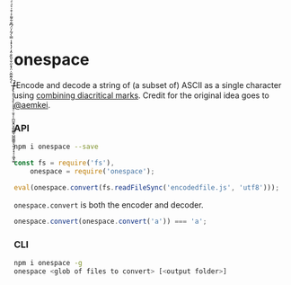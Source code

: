 # onespace 

̴̵̶̷̸̡̢̧̨̛̖̗̘̙̜̝̞̟̠̣̤̥̦̩̪̫̬̭̮̯̰̱̲̳̹̺̻̼͇͈͉͍͎̀́̂̃̄̅̆̇̈̉̊̋̌̍̎̏̐̑̒̓̔̽̾̿̀́͂̓̈́͆͊͋͌̕̚ͅ͏͓͔͕͖͙͚͐͑͒͗͛ͣͤͥͦͧͨͩͪͫͬͭͮͯ͘͜͟͢͝͞͠͡
Encode and decode a string of (a subset of) ASCII as a single character using [combining diacritical marks](http://unicode.org/charts/PDF/U0300.pdf).  Credit for the original idea goes to [@aemkei](http://aem1k.com/).

### API
```sh
npm i onespace --save
```

```js
const fs = require('fs'),
    onespace = require('onespace');

eval(onespace.convert(fs.readFileSync('encodedfile.js', 'utf8')));
```
`onespace.convert` is both the encoder and decoder.
```js
onespace.convert(onespace.convert('a')) === 'a';
```

### CLI
```sh
npm i onespace -g
onespace <glob of files to convert> [<output folder>]
```

